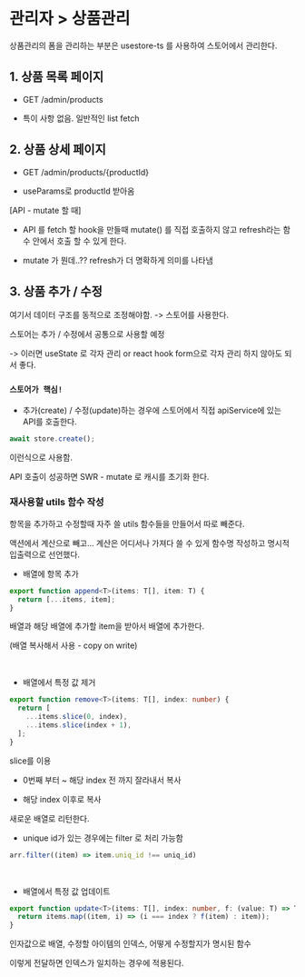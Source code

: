 # 관리자 > 상품관리

상품관리의 폼을 관리하는 부분은 usestore-ts 를 사용하여 스토어에서 관리한다.

## 1. 상품 목록 페이지

- GET /admin/products

- 특이 사항 없음. 일반적인 list fetch

## 2. 상품 상세 페이지

- GET /admin/products/{productId}

- useParams로 productId 받아옴

[API - mutate 할 때]

- API 를 fetch 할 hook을 만들때 mutate() 를 직접 호출하지 않고 refresh라는 함수 안에서 호출 할 수 있게 한다.

- mutate 가 뭔데..?? refresh가 더 명확하게 의미를 나타냄

## 3. 상품 추가 / 수정

여기서 데이터 구조를 동적으로 조정해야함. -> 스토어를 사용한다.

스토어는 추가 / 수정에서 공통으로 사용할 예정

-> 이러면 useState 로 각자 관리 or react hook form으로 각자 관리 하지 않아도 되서 좋다.

### `스토어가 핵심!`

- 추가(create) / 수정(update)하는 경우에 스토어에서 직접 apiService에 있는 API를 호출한다.

```ts
await store.create();
```

이런식으로 사용함.

API 호출이 성공하면 SWR - mutate 로 캐시를 초기화 한다.

### 재사용할 utils 함수 작성

항목을 추가하고 수정할때 자주 쓸 utils 함수들을 만들어서 따로 빼준다.

액션에서 계산으로 빼고... 계산은 어디서나 가져다 쓸 수 있게 함수명 작성하고 명시적 입출력으로 선언했다.

- 배열에 항목 추가

```ts
export function append<T>(items: T[], item: T) {
  return [...items, item];
}
```

배열과 해당 배열에 추가할 item을 받아서 배열에 추가한다.

(배열 복사해서 사용 - copy on write)

</br>

- 배열에서 특정 값 제거

```ts
export function remove<T>(items: T[], index: number) {
  return [
    ...items.slice(0, index),
    ...items.slice(index + 1),
  ];
}
```

slice를 이용

- 0번째 부터 ~ 해당 index 전 까지 잘라내서 복사

- 해당 index 이후로 복사

새로운 배열로 리턴한다.

* unique id가 있는 경우에는 filter 로 처리 가능함

```ts
arr.filter((item) => item.uniq_id !== uniq_id)
```

</br>

- 배열에서 특정 값 업데이트

```ts
export function update<T>(items: T[], index: number, f: (value: T) => T) {
  return items.map((item, i) => (i === index ? f(item) : item));
}
```

인자값으로 배열, 수정할 아이템의 인덱스, 어떻게 수정할지가 명시된 함수

이렇게 전달하면 인덱스가 일치하는 경우에 적용된다.
